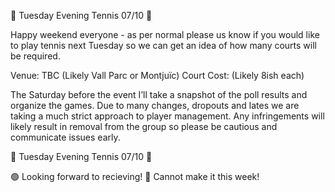 🎾 Tuesday Evening Tennis 07/10 🎾

Happy weekend everyone - as per normal please us know if you would like to play tennis next Tuesday so we can get an idea of how many courts will be required.

Venue: TBC (Likely Vall Parc or Montjuïc)
Court Cost: (Likely 8ish each)

The Saturday before the event I’ll take a snapshot of the poll results and organize the games. Due to many changes, dropouts and lates we are taking a much strict approach to player management. Any infringements will likely result in removal from the group so please be cautious and communicate issues early.

🎾 Tuesday Evening Tennis 07/10 🎾

🟢 Looking forward to recieving!
🔴 Cannot make it this week!